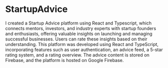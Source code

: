 # StartupAdvice

I created a Startup Advice platform using React and Typescript, which connects mentors, investors, and industry experts with startup founders and enthusiasts, offering valuable insights on launching and managing successful businesses. Users can rate these insights based on their understanding. This platform was developed using React and TypeScript, incorporating features such as user authentication, an advice feed, a 5-star rating system, and a rating overview. The advice content is stored on Firebase, and the platform is hosted on Google Firebase.
